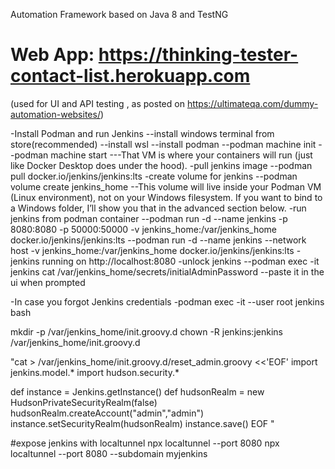 Automation Framework based on Java 8 and TestNG

# Web App: https://thinking-tester-contact-list.herokuapp.com 
(used for UI and API testing , as posted on https://ultimateqa.com/dummy-automation-websites/)

-Install Podman and run Jenkins
--install windows terminal from store(recommended)
--install wsl
--install podman
--podman machine init
--podman machine start
---That VM is where your containers will run (just like Docker Desktop does under the hood).
-pull jenkins image
--podman pull docker.io/jenkins/jenkins:lts
-create volume for jenkins
--podman volume create jenkins_home
--This volume will live inside your Podman VM (Linux environment), not on your Windows filesystem. If you want to bind to a Windows folder, I’ll show you that in the advanced section below.
-run jenkins from podman container
--podman run -d --name jenkins -p 8080:8080 -p 50000:50000 -v jenkins_home:/var/jenkins_home docker.io/jenkins/jenkins:lts
--podman run -d --name jenkins --network host -v jenkins_home:/var/jenkins_home docker.io/jenkins/jenkins:lts
-jenkins running on http://localhost:8080
-unlock jenkins
--podman exec -it jenkins cat /var/jenkins_home/secrets/initialAdminPassword
--paste it in the ui when prompted

-In case you forgot Jenkins credentials
-podman exec -it --user root jenkins bash

mkdir -p /var/jenkins_home/init.groovy.d
chown -R jenkins:jenkins /var/jenkins_home/init.groovy.d

"cat > /var/jenkins_home/init.groovy.d/reset_admin.groovy <<'EOF'
import jenkins.model.*
import hudson.security.*

def instance = Jenkins.getInstance()
def hudsonRealm = new HudsonPrivateSecurityRealm(false)
hudsonRealm.createAccount("admin","admin")
instance.setSecurityRealm(hudsonRealm)
instance.save()
EOF
"

#expose jenkins with localtunnel
npx localtunnel --port 8080
npx localtunnel --port 8080 --subdomain myjenkins
